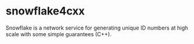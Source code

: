 # snowflake4cxx
Snowflake is a network service for generating unique ID numbers at high scale with some simple guarantees (C++).

